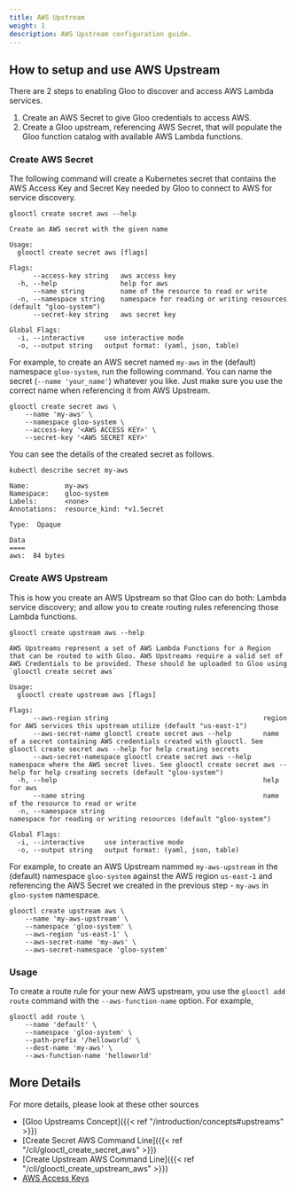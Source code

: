 ```yaml
---
title: AWS Upstream
weight: 1
description: AWS Upstream configuration guide.
---
```


## How to setup and use AWS Upstream

There are 2 steps to enabling Gloo to discover and access AWS Lambda services.

1. Create an AWS Secret to give Gloo credentials to access AWS.
2. Create a Gloo upstream, referencing AWS Secret, that will populate the Gloo function catalog with available
AWS Lambda functions. 

### Create AWS Secret

The following command will create a Kubernetes secret that contains the AWS Access Key and Secret Key needed by Gloo
to connect to AWS for service discovery.

```shell
glooctl create secret aws --help

Create an AWS secret with the given name

Usage:
  glooctl create secret aws [flags]

Flags:
      --access-key string   aws access key
  -h, --help                help for aws
      --name string         name of the resource to read or write
  -n, --namespace string    namespace for reading or writing resources (default "gloo-system")
      --secret-key string   aws secret key

Global Flags:
  -i, --interactive     use interactive mode
  -o, --output string   output format: (yaml, json, table)
```

For example, to create an AWS secret named `my-aws` in the (default) namespace `gloo-system`, run the following command.
You can name the secret (`--name 'your_name'`) whatever you like. Just make sure you use the correct name when
referencing it from AWS Upstream.

```shell 
glooctl create secret aws \
    --name 'my-aws' \
    --namespace gloo-system \
    --access-key '<AWS ACCESS KEY>' \
    --secret-key '<AWS SECRET KEY>'
```

You can see the details of the created secret as follows.

```shell
kubectl describe secret my-aws
```

```noop
Name:         my-aws
Namespace:    gloo-system
Labels:       <none>
Annotations:  resource_kind: *v1.Secret

Type:  Opaque

Data
====
aws:  84 bytes
```

### Create AWS Upstream

This is how you create an AWS Upstream so that Gloo can do both: Lambda service discovery; and allow you to create routing rules
referencing those Lambda functions.

```shell
glooctl create upstream aws --help

AWS Upstreams represent a set of AWS Lambda Functions for a Region that can be routed to with Gloo. AWS Upstreams require a valid set of AWS Credentials to be provided. These should be uploaded to Gloo using `glooctl create secret aws`

Usage:
  glooctl create upstream aws [flags]

Flags:
      --aws-region string                                       region for AWS services this upstream utilize (default "us-east-1")
      --aws-secret-name glooctl create secret aws --help        name of a secret containing AWS credentials created with glooctl. See glooctl create secret aws --help for help creating secrets
      --aws-secret-namespace glooctl create secret aws --help   namespace where the AWS secret lives. See glooctl create secret aws --help for help creating secrets (default "gloo-system")
  -h, --help                                                    help for aws
      --name string                                             name of the resource to read or write
  -n, --namespace string                                        namespace for reading or writing resources (default "gloo-system")

Global Flags:
  -i, --interactive     use interactive mode
  -o, --output string   output format: (yaml, json, table)
```

For example, to create an AWS Upstream nammed `my-aws-upstream` in the (default) namespace `gloo-system` against the AWS
region `us-east-1` and referencing the AWS Secret we created in the previous step - `my-aws` in `gloo-system` namespace.

```shell
glooctl create upstream aws \
    --name 'my-aws-upstream' \
    --namespace 'gloo-system' \
    --aws-region 'us-east-1' \
    --aws-secret-name 'my-aws' \
    --aws-secret-namespace 'gloo-system'
```

### Usage

To create a route rule for your new AWS upstream, you use the `glooctl add route` command with the `--aws-function-name`
option. For example,

```shell
glooctl add route \
    --name 'default' \
    --namespace 'gloo-system' \
    --path-prefix '/helloworld' \
    --dest-name 'my-aws' \
    --aws-function-name 'helloworld'
```

## More Details

For more details, please look at these other sources

* [Gloo Upstreams Concept]({{< ref "/introduction/concepts#upstreams" >}})
* [Create Secret AWS Command Line]({{< ref "/cli/glooctl_create_secret_aws" >}})
* [Create Upstream AWS Command Line]({{< ref "/cli/glooctl_create_upstream_aws" >}})
* [AWS Access Keys](https://docs.aws.amazon.com/general/latest/gr/aws-sec-cred-types.html#access-keys-and-secret-access-keys) 
